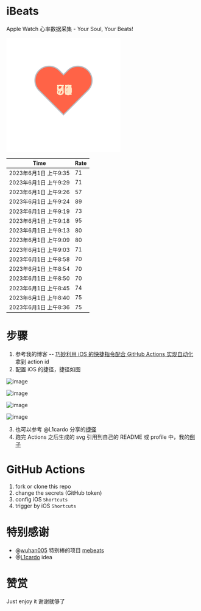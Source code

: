 # iBeats
Apple Watch 心率数据采集 - Your Soul, Your Beats!

![](./files/heart.svg)

<!--START_SECTION:my_heart_rate-->
| Time | Rate | 
 | ---- | ---- | 
| 2023年6月1日 上午9:35 | 71 |
| 2023年6月1日 上午9:29 | 71 |
| 2023年6月1日 上午9:26 | 57 |
| 2023年6月1日 上午9:24 | 89 |
| 2023年6月1日 上午9:19 | 73 |
| 2023年6月1日 上午9:18 | 95 |
| 2023年6月1日 上午9:13 | 80 |
| 2023年6月1日 上午9:09 | 80 |
| 2023年6月1日 上午9:03 | 71 |
| 2023年6月1日 上午8:58 | 70 |
| 2023年6月1日 上午8:54 | 70 |
| 2023年6月1日 上午8:50 | 70 |
| 2023年6月1日 上午8:45 | 74 |
| 2023年6月1日 上午8:40 | 75 |
| 2023年6月1日 上午8:36 | 75 |

<!--END_SECTION:my_heart_rate-->

# 步骤
1. 参考我的博客 -- [巧妙利用 iOS 的快捷指令配合 GitHub Actions 实现自动化](https://github.com/yihong0618/gitblog/issues/198) 拿到 action id
2. 配置 iOS 的捷径，捷径如图

![image](https://user-images.githubusercontent.com/15976103/122154218-0db0b480-ce97-11eb-93bb-5aec07c558dc.png)

![image](https://user-images.githubusercontent.com/15976103/122154236-186b4980-ce97-11eb-8e4b-70551a0391ae.png)

![image](https://user-images.githubusercontent.com/15976103/122154268-2d47dd00-ce97-11eb-902e-3acf292265a9.png)

![image](https://user-images.githubusercontent.com/15976103/122174055-fa144680-ceb4-11eb-9be2-3eb83cd516f7.png)

3. 也可以参考 @L1cardo 分享的[捷径](https://www.icloud.com/shortcuts/6ab6047b459c41ad822ad6b94b1c03d4)
4. 跑完 Actions 之后生成的 svg 引用到自己的 README 或 profile 中，我的[例子](https://github.com/yihong0618) 

# GitHub Actions

1. fork or clone this repo
2. change the secrets (GitHub token)
3. config iOS `Shortcuts` 
4. trigger by iOS `Shortcuts`

# 特别感谢
- @[wuhan005](https://github.com/wuhan005) 特别棒的项目 [mebeats](https://github.com/wuhan005/mebeats)
- @[L1cardo](https://github.com/L1cardo) idea

# 赞赏
Just enjoy it
谢谢就够了
